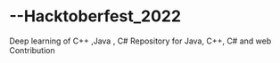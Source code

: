 # --Hacktoberfest_2022
Deep learning of C++ ,Java , C#
Repository for Java, C++, C# and web Contribution
